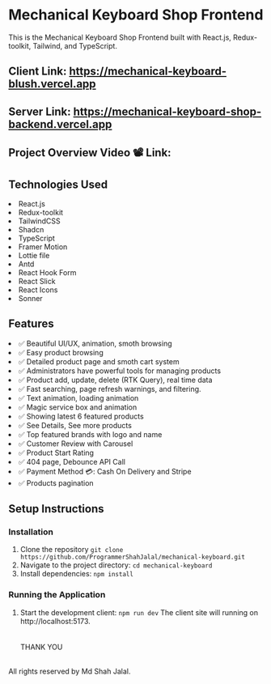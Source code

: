 # Mechanical Keyboard Shop Frontend

This is the Mechanical Keyboard Shop Frontend built with React.js, Redux-toolkit, Tailwind, and TypeScript.

## Client Link: https://mechanical-keyboard-blush.vercel.app

## Server Link: https://mechanical-keyboard-shop-backend.vercel.app

## Project Overview Video 📽️ Link:

## Technologies Used

<li>React.js</li>
<li>Redux-toolkit</li>
<li>TailwindCSS</li>
<li>Shadcn</li>
<li>TypeScript</li>
<li>Framer Motion</li>
<li>Lottie file</li>
<li>Antd</li>
<li>React Hook Form</li>
<li>React Slick</li>
<li>React Icons</li>
<li>Sonner</li>

## Features

<li>✅ Beautiful UI/UX, animation, smoth browsing</li>
<li>✅ Easy product browsing</li>
<li>✅ Detailed product page and smoth cart system</li>
<li>✅ Administrators have powerful tools for managing products</li>
<li>✅ Product add, update, delete (RTK Query), real time data</li>
<li>✅ Fast searching, page refresh warnings, and filtering.</li>
<li>✅ Text animation, loading animation</li>
<li>✅ Magic service box and animation</li>
<li>✅ Showing latest 6 featured products</li>
<li>✅ See Details, See more products</li>
<li>✅ Top featured brands with logo and name</li>
<li>✅ Customer Review with Carousel</li>
<li>✅ Product Start Rating</li>
<li>✅ 404 page, Debounce API Call</li>
<li>✅ Payment Method 💳: Cash On Delivery and Stripe</li>
<li>✅ Products pagination</li>

## Setup Instructions

### Installation

1. Clone the repository
   `git clone https://github.com/ProgrammerShahJalal/mechanical-keyboard.git`
2. Navigate to the project directory:
   `cd mechanical-keyboard`
3. Install dependencies:
   `npm install`

### Running the Application

1. Start the development client:
   `npm run dev`
   The client site will running on http://localhost:5173.
   <br>
   <br>
   <br>
   THANK YOU
   <br>
   <br>

All rights reserved by Md Shah Jalal.
